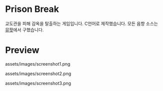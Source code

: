 # Prison Break
교도관을 피해 감옥을 탈출하는 게임입니다. C언어로 제작했습니다. 모든 음향 소스는 [뮤팟](https://www.mewpot.com/)에서 구했습니다.

# Preview

assets/images/screenshot1.png

assets/images/screenshot2.png

assets/images/screenshot3.png